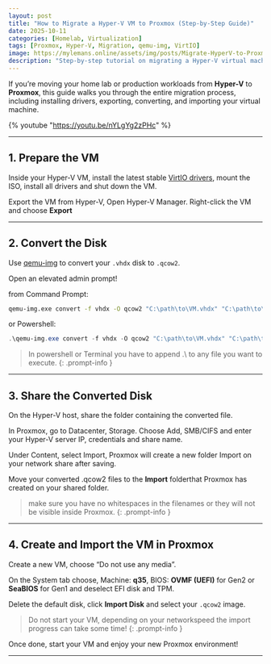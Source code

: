 ```yaml
---
layout: post
title: "How to Migrate a Hyper-V VM to Proxmox (Step-by-Step Guide)"
date: 2025-10-11
categories: [Homelab, Virtualization]
tags: [Proxmox, Hyper-V, Migration, qemu-img, VirtIO]
image: https://mylemans.online/assets/img/posts/Migrate-HyperV-to-Proxmox.png
description: "Step-by-step tutorial on migrating a Hyper-V virtual machine to Proxmox using qemu-img and VirtIO drivers."
---
```


If you’re moving your home lab or production workloads from **Hyper-V** to **Proxmox**, this guide walks you through the entire migration process, including installing drivers, exporting, converting, and importing your virtual machine.

{% youtube "https://youtu.be/nYLgYg2zPHc" %}

---

## 1. Prepare the VM

Inside your Hyper-V VM, install the latest stable [VirtIO drivers](https://fedorapeople.org/groups/virt/virtio-win/direct-downloads/stable-virtio/virtio-win.iso), mount the ISO, install all drivers and shut down the VM. 

Export the VM from Hyper-V, Open Hyper-V Manager. Right-click the VM and choose **Export**


---

## 2. Convert the Disk

Use [qemu-img](https://cloudbase.it/qemu-img-windows/) to convert your `.vhdx` disk to `.qcow2`.

Open an elevated admin prompt!

from Command Prompt:

```bash
qemu-img.exe convert -f vhdx -O qcow2 "C:\path\to\VM.vhdx" "C:\path\to\VM-converted.qcow2"
```
or Powershell:

```powershell
.\qemu-img.exe convert -f vhdx -O qcow2 "C:\path\to\VM.vhdx" "C:\path\to\VM-converted.qcow2"
```

> In powershell or Terminal you have to append .\ to any file you want to execute.
{: .prompt-info }

---

## 3. Share the Converted Disk

On the Hyper-V host, share the folder containing the converted file.

In Proxmox, go to Datacenter, Storage. Choose Add, SMB/CIFS and enter your Hyper-V server IP, credentials and share name.

Under Content, select Import, Proxmox will create a new folder Import on your network share after saving.

Move your converted .qcow2 files to the **Import** folderthat Proxmox has created on your shared folder.

> make sure you have no whitespaces in the filenames or they will not be visible inside Proxmox.
{: .prompt-info }

---

## 4. Create and Import the VM in Proxmox

Create a new VM, choose “Do not use any media”.

On the System tab choose, Machine: **q35**, BIOS: **OVMF (UEFI)** for Gen2 or **SeaBIOS** for Gen1 and deselect EFI disk and TPM.

Delete the default disk, click **Import Disk** and select your `.qcow2` image.

>Do not start your VM, depending on your networkspeed the import progress can take some time!
{: .prompt-info }

Once done, start your VM and enjoy your new Proxmox environment!

---

